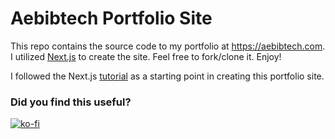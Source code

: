 # Aebibtech Portfolio Site

This repo contains the source code to my portfolio at <https://aebibtech.com>. I utilized [Next.js](https://nextjs.org) to create the site. Feel free to fork/clone it. Enjoy!  

I followed the Next.js [tutorial](https://nextjs.org/learn) as a starting point in creating this portfolio site.  

### Did you find this useful?
[![ko-fi](https://www.ko-fi.com/img/donate_sm.png)](https://ko-fi.com/aebibtech)